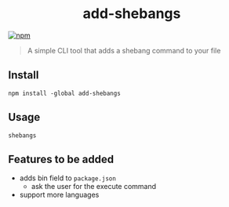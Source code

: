 <h1 align="center">add-shebangs</h1> 

[![npm](https://img.shields.io/npm/v/add-shebangs?style=for-the-badge)](https://www.npmjs.com/package/add-shebangs)

> A simple CLI tool that adds a shebang command to your file 

## Install
```
npm install -global add-shebangs
```

## Usage
```
shebangs
```

## Features to be added

* adds bin field  to `package.json`
    * ask the user for the execute command 
* support more languages
